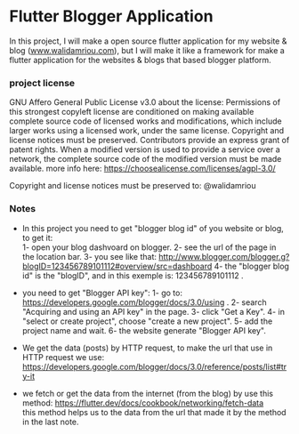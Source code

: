 # Flutter Blogger Application
In this project, I will make a open source flutter application for my website & blog (www.walidamriou.com), but I will make it like a framework for make a flutter application for the websites & blogs that based blogger platform. 

### __project license__
GNU Affero General Public License v3.0
about the license: Permissions of this strongest copyleft license are conditioned on making available complete source code of licensed works and modifications, which include larger works using a licensed work, under the same license. Copyright and license notices must be preserved. Contributors provide an express grant of patent rights. When a modified version is used to provide a service over a network, the complete source code of the modified version must be made available.
more info here: https://choosealicense.com/licenses/agpl-3.0/

Copyright and license notices must be preserved to: @walidamriou 

### __Notes__
* In this project you need to get "blogger blog id" of you website or blog, to get it:  
1- open your blog dashvoard on blogger.
2- see the url of the page in the location bar.
3- you see like that: 
http://www.blogger.com/blogger.g?blogID=123456789101112#overview/src=dashboard
4- the "blogger blog id" is the "blogID", and in this exemple is: 123456789101112 .

* you need to get "Blogger API key":
1- go to: https://developers.google.com/blogger/docs/3.0/using  .
2- search  "Acquiring and using an API key" in the page.
3- click "Get a Key".
4- in "select or create project", choose  "create a new project".
5- add the project name and wait.
6- the website generate  "Blogger API key".  

* We get the data (posts) by HTTP request, to make the url that use in HTTP request we use: 
https://developers.google.com/blogger/docs/3.0/reference/posts/list#try-it

* we fetch or get the data from the internet (from the blog) by use this method: https://flutter.dev/docs/cookbook/networking/fetch-data  
this method helps us to the data from the url that made it by the method in the last note.
